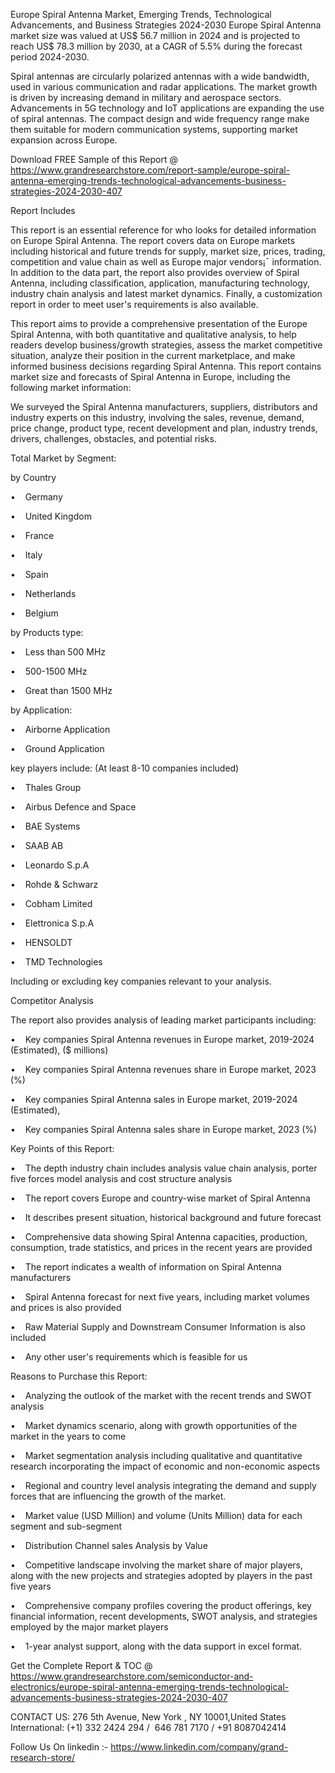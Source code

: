 Europe Spiral Antenna Market, Emerging Trends, Technological Advancements, and Business Strategies 2024-2030
Europe Spiral Antenna market size was valued at US$ 56.7 million in 2024 and is projected to reach US$ 78.3 million by 2030, at a CAGR of 5.5% during the forecast period 2024-2030.

Spiral antennas are circularly polarized antennas with a wide bandwidth, used in various communication and radar applications. The market growth is driven by increasing demand in military and aerospace sectors. Advancements in 5G technology and IoT applications are expanding the use of spiral antennas. The compact design and wide frequency range make them suitable for modern communication systems, supporting market expansion across Europe.

Download FREE Sample of this Report @ https://www.grandresearchstore.com/report-sample/europe-spiral-antenna-emerging-trends-technological-advancements-business-strategies-2024-2030-407

Report Includes

This report is an essential reference for who looks for detailed information on Europe Spiral Antenna. The report covers data on Europe markets including historical and future trends for supply, market size, prices, trading, competition and value chain as well as Europe major vendors¡¯ information. In addition to the data part, the report also provides overview of Spiral Antenna, including classification, application, manufacturing technology, industry chain analysis and latest market dynamics. Finally, a customization report in order to meet user's requirements is also available.

This report aims to provide a comprehensive presentation of the Europe Spiral Antenna, with both quantitative and qualitative analysis, to help readers develop business/growth strategies, assess the market competitive situation, analyze their position in the current marketplace, and make informed business decisions regarding Spiral Antenna. This report contains market size and forecasts of Spiral Antenna in Europe, including the following market information:

We surveyed the Spiral Antenna manufacturers, suppliers, distributors and industry experts on this industry, involving the sales, revenue, demand, price change, product type, recent development and plan, industry trends, drivers, challenges, obstacles, and potential risks.

Total Market by Segment:

by Country

•    Germany

•    United Kingdom

•    France

•    Italy

•    Spain

•    Netherlands

•    Belgium

by Products type:

•    Less than 500 MHz

•    500-1500 MHz

•    Great than 1500 MHz

by Application:

•    Airborne Application

•    Ground Application

key players include: (At least 8-10 companies included)

•    Thales Group

•    Airbus Defence and Space

•    BAE Systems

•    SAAB AB

•    Leonardo S.p.A

•    Rohde & Schwarz

•    Cobham Limited

•    Elettronica S.p.A

•    HENSOLDT

•    TMD Technologies

Including or excluding key companies relevant to your analysis.

Competitor Analysis

The report also provides analysis of leading market participants including:

•    Key companies Spiral Antenna revenues in Europe market, 2019-2024 (Estimated), ($ millions)

•    Key companies Spiral Antenna revenues share in Europe market, 2023 (%)

•    Key companies Spiral Antenna sales in Europe market, 2019-2024 (Estimated),

•    Key companies Spiral Antenna sales share in Europe market, 2023 (%)

Key Points of this Report:

•    The depth industry chain includes analysis value chain analysis, porter five forces model analysis and cost structure analysis

•    The report covers Europe and country-wise market of Spiral Antenna

•    It describes present situation, historical background and future forecast

•    Comprehensive data showing Spiral Antenna capacities, production, consumption, trade statistics, and prices in the recent years are provided

•    The report indicates a wealth of information on Spiral Antenna manufacturers

•    Spiral Antenna forecast for next five years, including market volumes and prices is also provided

•    Raw Material Supply and Downstream Consumer Information is also included

•    Any other user's requirements which is feasible for us

Reasons to Purchase this Report:

•    Analyzing the outlook of the market with the recent trends and SWOT analysis

•    Market dynamics scenario, along with growth opportunities of the market in the years to come

•    Market segmentation analysis including qualitative and quantitative research incorporating the impact of economic and non-economic aspects

•    Regional and country level analysis integrating the demand and supply forces that are influencing the growth of the market.

•    Market value (USD Million) and volume (Units Million) data for each segment and sub-segment

•    Distribution Channel sales Analysis by Value

•    Competitive landscape involving the market share of major players, along with the new projects and strategies adopted by players in the past five years

•    Comprehensive company profiles covering the product offerings, key financial information, recent developments, SWOT analysis, and strategies employed by the major market players

•    1-year analyst support, along with the data support in excel format.

Get the Complete Report & TOC @ https://www.grandresearchstore.com/semiconductor-and-electronics/europe-spiral-antenna-emerging-trends-technological-advancements-business-strategies-2024-2030-407

CONTACT US:
276 5th Avenue, New York , NY 10001,United States
International: (+1) 332 2424 294 /  646 781 7170 / +91 8087042414

Follow Us On linkedin :- https://www.linkedin.com/company/grand-research-store/
